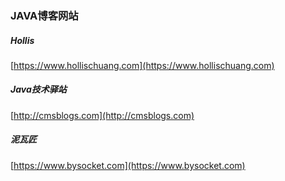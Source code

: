 ### JAVA博客网站  


#####  Hollis  
[https://www.hollischuang.com](https://www.hollischuang.com)


##### Java技术驿站  
[http://cmsblogs.com](http://cmsblogs.com)  


#####  泥瓦匠  
[https://www.bysocket.com](https://www.bysocket.com)  

